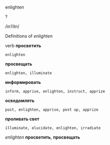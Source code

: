 enlighten

?

/inˈlītn/

Definitions of _enlighten_

verb
**просветить**

    enlighten
**просвещать**

    enlighten, illuminate
**информировать**

    inform, apprise, enlighten, instruct, apprize
**осведомлять**

    post, enlighten, apprise, post up, apprize
**проливать свет**

    illuminate, elucidate, enlighten, irradiate

_enlighten_
**просветить**, **просвещать**